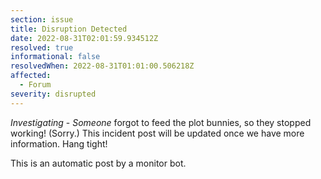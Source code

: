 ```yaml
---
section: issue
title: Disruption Detected
date: 2022-08-31T02:01:59.934512Z
resolved: true
informational: false
resolvedWhen: 2022-08-31T01:01:00.506218Z
affected:
  - Forum
severity: disrupted
---
```

*Investigating* - _Someone_ forgot to feed the plot bunnies, so they stopped working! (Sorry.) This incident post will be updated once we have more information. Hang tight!

This is an automatic post by a monitor bot.
        